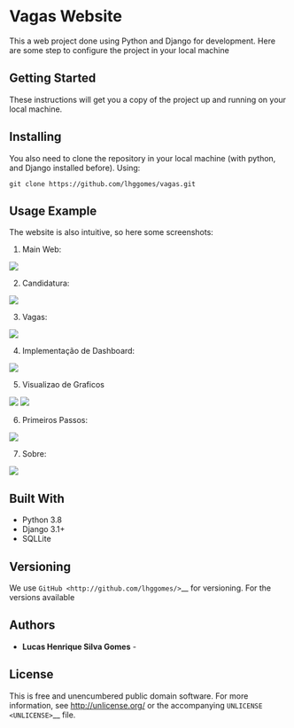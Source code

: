 # Vagas Website

This a web project done using Python and Django for development. 
Here are some step to configure the project in your local machine

Getting Started
---------------

These instructions will get you a copy of the project up and running on
your local machine.

Installing
----------
You also need to clone the repository in your local machine (with python, and Django installed before).
Using: 

    git clone https://github.com/lhggomes/vagas.git

Usage Example
----------

The website is also intuitive, so here some screenshots:

1) Main Web: 
<img src="/doc/img/main.png">

2) Candidatura: 
<img src="/doc/img/candidatura.png">

3) Vagas: 
<img src="/doc/img/vagas.png">

4) Implementação de Dashboard:
 <img src="/doc/img/dashboard_options.jpg">
 
5) Visualizao de Graficos

<img src="/doc/img/candidato_mes.jpg">
 <img src="/doc/img/vaga_mes.jpg">

6) Primeiros Passos: 
<img src="/doc/img/primeiros-passos.png">

7) Sobre: 
<img src="/doc/img/sobre.png">


Built With
----------

- Python 3.8
- Django 3.1+
- SQLLite

Versioning
----------

We use `GitHub <http://github.com/lhggomes/>`__ for versioning. For the
versions available

Authors
-------

-  **Lucas Henrique Silva Gomes** - 

License
-------

This is free and unencumbered public domain software. For more
information, see http://unlicense.org/ or the accompanying
`UNLICENSE <UNLICENSE>`__ file.

